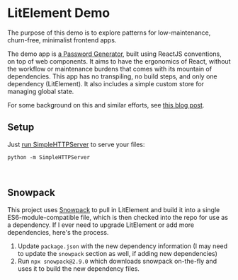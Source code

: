 # LitElement Demo

The purpose of this demo is to explore patterns for low-maintenance, churn-free, minimalist frontend apps.

The demo app is [a Password Generator](https://bryanbraun.com/alt-react-demo), built using ReactJS conventions, on top of web components. It aims to have the ergonomics of React, without the workflow or maintenance burdens that comes with its mountain of dependencies. This app has no transpiling, no build steps, and only one dependency (LitElement). It also includes a simple custom store for managing global state.

For some background on this and similar efforts, see [this blog post](https://www.bryanbraun.com/2019/09/11/web-dev-nirvana-and-why-I-needed-to-let-go-of-reactjs-to-reach-it/).

## Setup

Just [run SimpleHTTPServer](https://2ality.com/2014/06/simple-http-server.html) to serve your files:

```
python -m SimpleHTTPServer
```
 
## Snowpack

This project uses [Snowpack](https://snowpack.dev) to pull in LitElement and build it into a single ES6-module-compatible file, which is then checked into the repo for use as a dependency. If I ever need to upgrade LitElement or add more dependencies, here's the process.

1. Update `package.json` with the new dependency information (I may need to update the `snowpack` section as well, if adding new dependencies)
2. Run `npx snowpack@2.9.0` which downloads snowpack on-the-fly and uses it to build the new dependency files.
